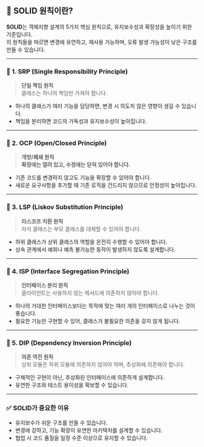## 🧱 SOLID 원칙이란?

**SOLID**는 객체지향 설계의 5가지 핵심 원칙으로, 유지보수성과 확장성을 높이기 위한 기준입니다.  
이 원칙들을 따르면 변경에 유연하고, 재사용 가능하며, 오류 발생 가능성이 낮은 구조를 만들 수 있습니다.

---

### 📌 1. SRP (Single Responsibility Principle)  
> **단일 책임 원칙**  
클래스는 하나의 책임만 가져야 합니다.

- 하나의 클래스가 여러 기능을 담당하면, 변경 시 의도치 않은 영향이 생길 수 있습니다.
- 책임을 분리하면 코드의 가독성과 유지보수성이 높아집니다.

---

### 📌 2. OCP (Open/Closed Principle)  
> **개방/폐쇄 원칙**  
**확장에는 열려 있고, 수정에는 닫혀 있어야 합니다.**

- 기존 코드를 변경하지 않고도 기능을 확장할 수 있어야 합니다.
- 새로운 요구사항을 추가할 때 기존 로직을 건드리지 않으므로 안정성이 높아집니다.

---

### 📌 3. LSP (Liskov Substitution Principle)  
> **리스코프 치환 원칙**  
자식 클래스는 부모 클래스를 대체할 수 있어야 합니다.

- 하위 클래스가 상위 클래스의 역할을 온전히 수행할 수 있어야 합니다.
- 상속 관계에서 예외나 예측 불가능한 동작이 발생하지 않도록 설계합니다.

---

### 📌 4. ISP (Interface Segregation Principle)  
> **인터페이스 분리 원칙**  
클라이언트는 사용하지 않는 메서드에 의존하지 않아야 합니다.

- 하나의 거대한 인터페이스보다는 목적에 맞는 여러 개의 인터페이스로 나누는 것이 좋습니다.
- 필요한 기능만 구현할 수 있어, 클래스가 불필요한 의존을 갖지 않게 됩니다.

---

### 📌 5. DIP (Dependency Inversion Principle)  
> **의존 역전 원칙**  
상위 모듈은 하위 모듈에 의존하지 않아야 하며, 추상화에 의존해야 합니다.

- 구체적인 구현이 아닌, 추상화된 인터페이스에 의존하게 설계합니다.
- 유연한 구조와 테스트 용이성을 확보할 수 있습니다.

---

### ✅ SOLID가 중요한 이유

- 유지보수가 쉬운 구조를 만들 수 있습니다.  
- 변경에 강하고, 기능 확장이 유연한 아키텍처를 설계할 수 있습니다.  
- 협업 시 코드 품질을 일정 수준 이상으로 유지할 수 있습니다.
